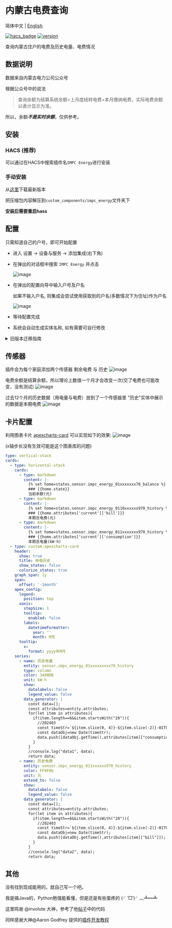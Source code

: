 # 内蒙古电费查询

简体中文 | [English](https://github.com/NiaoBlush/impc_energy/README_en.md)

[![hacs_badge](https://img.shields.io/badge/HACS-Default-41BDF5.svg)](https://github.com/hacs/integration)
[![version](https://img.shields.io/github/manifest-json/v/NiaoBlush/impc_energy?filename=custom_components%2Fimpc_energy%2Fmanifest.json)](https://github.com/NiaoBlush/impc_energy/releases/latest)

查询内蒙古住户的电费及历史电量、电费情况

## 数据说明

数据来自内蒙古电力公司公众号

根据公众号中的说法

> 查询余额为结算系统余额=上月度结转电费+本月缴纳电费，实际电费余额以表计显示为准。

所以，余额***不是实时余额***，仅供参考。

## 安装

### HACS (推荐)

可以通过在HACS中搜索插件名`IMPC Energy`进行安装

### 手动安装

从[这里](https://github.com/NiaoBlush/impc_energy/releases/latest)下载最新版本

把压缩包内容解压到`custom_components/impc_energy`文件夹下

**安装后需要重启hass**

## 配置

只需知道自己的户号，即可开始配置

+ 进入 设置 -> 设备与服务 -> 添加集成(右下角)

+ 在弹出的对话框中搜索 `IMPC Energy` 并点击

  ![image](https://github.com/NiaoBlush/impc_energy/blob/master/img/select_integration.png?raw=true)

+ 在弹出的配置向导中输入户号及户名

  如果不输入户名, 则集成会尝试使用获取到的户名(多数情况下为住址)作为户名

  ![image](https://github.com/NiaoBlush/impc_energy/blob/master/img/config_helper.png?raw=true)

+ 等待配置完成

+ 系统会自动生成实体名称, 如有需要可自行修改

<details>
<summary>旧版本迁移指南</summary>

如果您从 `v0.X.X` 旧版本升级到 `v1.X.X` 及以上版本，可能需要注意以下事项：

- 旧版本配置文件配置方式已被移除，请改用图形界面添加。
- 由于`entity_id`与`unique_id`的问题，旧版实体与新版不兼容，需要删除旧版实体。
- 如果无法删除旧版实体，请尝试删除旧版`IMPC Energy`集成，重启HomeAssistant，再重新安装。

</details>

## 传感器

插件会为每个家庭添加两个传感器 剩余电费 与 历史
![image](https://github.com/NiaoBlush/impc_energy/blob/master/img/entities_created.png?raw=true)

电费余额是结算余额，所以理论上数值一个月才会改变一次(交了电费也可能改变，没有测试)
![image](https://github.com/NiaoBlush/impc_energy/blob/master/img/20230316221605.png?raw=true)

过去12个月的历史数据（用电量与电费）放到了一个传感器里
"历史"实体中展示的数据是本期电费
![image](https://github.com/NiaoBlush/impc_energy/blob/master/img/history_bill.png?raw=true)

## 卡片配置

利用图表卡片 [apexcharts-card](https://github.com/RomRider/apexcharts-card)
可以实现如下的效果:
![image](https://github.com/NiaoBlush/impc_energy/blob/master/img/20240409174425.png?raw=true)

(x轴步长没有生效可能是这个图表库的问题)

```yaml
type: vertical-stack
cards:
  - type: horizontal-stack
    cards:
      - type: markdown
        content: |-
          {% set home=states.sensor.impc_energy_01xxxxxxx70_balance %}
          ### {{home.state}}
          当前余额(元)
      - type: markdown
        content: |-
          {% set home=states.sensor.impc_energy_0110xxxxxx970_history %}
          ### {{home.attributes['current']['bill']}}
          本期总电费(元)
      - type: markdown
        content: |-
          {% set home=states.sensor.impc_energy_011xxxxxxx970_history %}
          ### {{home.attributes['current']['consumption']}}
          本期总电量(kW⋅h)
  - type: custom:apexcharts-card
    header:
      show: true
      title: 用电历史
      show_states: false
      colorize_states: true
    graph_span: 1y
    span:
      offset: '-1month'
    apex_config:
      legend:
        position: top
      xaxis:
        stepSize: 1
        tooltip:
          enabled: false
        labels:
          datetimeFormatter:
            year: ''
            month: M月
      tooltip:
        x:
          format: yyyy年M月
    series:
      - name: 历史电量
        entity: sensor.impc_energy_01xxxxxxxxx70_history
        type: column
        color: 3498DB
        unit: kW⋅h
        show:
          datalabels: false
          legend_value: false
        data_generator: |
          const data=[];
          const attributes=entity.attributes;
          for(let item in attributes){
            if(item.length==6&&item.startsWith("20")){
              //202403
              const timeStr=`${item.slice(0, 4)}-${item.slice(-2)}-01T00:00:00`;
              const dataObj=new Date(timeStr);
              data.push([dataObj.getTime(),attributes[item]["consumption"]]);
            }
          }
          //console.log("data1", data);
          return data;
      - name: 历史电费
        entity: sensor.impc_energy_011xxxxxx970_history
        color: FF9F0b
        unit: 元
        extend_to: false
        show:
          datalabels: false
          legend_value: false
        data_generator: |
          const data=[];
          const attributes=entity.attributes;
          for(let item in attributes){
            if(item.length==6&&item.startsWith("20")){
              //202403
              const timeStr=`${item.slice(0, 4)}-${item.slice(-2)}-01T00:00:00`;
              const dataObj=new Date(timeStr);
              data.push([dataObj.getTime(),attributes[item]["bill"]]);
            }
          }
          //console.log("data2", data);
          return data;

```

## 其他

没有找到现成能用的，就自己写一个吧。

我是搞Java的，Python勉强能看懂，但是还是有些蛋疼的 (╯‵□′)╯︵┻━┻

这里鸣谢 @involute 大神，参考了他[帖子](https://bbs.hassbian.com/thread-13820-1-1.html)中的代码

同样感谢大神@Aaron Godfrey
提供的[插件开发教程](https://aarongodfrey.dev/home%20automation/building_a_home_assistant_custom_component_part_1/)